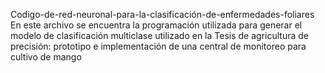 Codigo-de-red-neuronal-para-la-clasificación-de-enfermedades-foliares
En este archivo se encuentra la programación utilizada para generar el modelo de clasificación multiclase utilizado en la Tesis de agricultura de precisión: prototipo e implementación de una central de monitoreo para cultivo de mango
